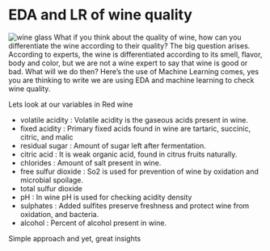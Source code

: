 # EDA and LR of wine quality 

![wine glass](https://user-images.githubusercontent.com/78837487/121759972-ec259500-cb45-11eb-9a10-43f7b30c9b8b.jpeg)
What if you think about the quality of wine, how can you differentiate the wine according to their quality? The big question arises.
According to experts, the wine is differentiated according to its smell, flavor, body and color, but we are not a wine expert to say that wine is good or bad. What will we do then?
Here’s the use of Machine Learning comes, yes you are thinking to write we are using EDA and machine learning to check wine quality. 

Lets look at our variables in Red wine

- volatile acidity :   Volatile acidity is the gaseous acids present in wine.
- fixed acidity :   Primary fixed acids found in wine are tartaric, succinic, citric, and malic
- residual sugar :   Amount of sugar left after fermentation.
- citric acid :    It is weak organic acid, found in citrus fruits naturally.
- chlorides :   Amount of salt present in wine.
- free sulfur dioxide :   So2 is used for prevention of wine by oxidation and microbial spoilage.
- total sulfur dioxide 
- pH :   In wine pH is used for checking acidity
density 
- sulphates :    Added sulfites preserve freshness and protect wine from oxidation, and bacteria.
- alcohol :   Percent of alcohol present in wine.

Simple approach and yet, great insights
